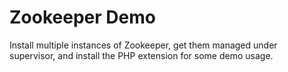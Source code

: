 # Zookeeper Demo

Install multiple instances of Zookeeper, get them managed under supervisor,
and install the PHP extension for some demo usage.
